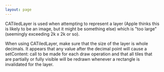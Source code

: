 ```yaml
---
layout: page
---
```


CATiledLayer is used when attempting to represent a layer (Apple thinks this is likely to be an image, but it might be something else) which is "too large" (seemingly exceeding 2k x 2k or so).  

When using CATiledLayer, make sure that the size of the layer is whole decimals.   It appears that any value after the decimal point will cause a setContent: call to be made for each draw operation and that all tiles that are partially or fully visible will be redrawn whenever a rectangle is invalidated for the layer.
